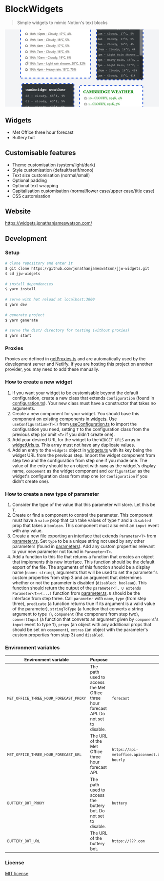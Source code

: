 # BlockWidgets

> Simple widgets to mimic Notion's text blocks

![Example widgets](examples.png)

## Widgets

-  Met Office three hour forecast
-  Buttery bot

## Customisable features

- Theme customisation (system/light/dark)
- Style customisation (default/serif/mono)
- Text size customisation (normal/small)
- Optional padding
- Optional text wrapping
- Capitalisation customisation (normal/lower case/upper case/title case)
- CSS customisation

## Website

https://widgets.jonathanjameswatson.com/

## Development

### Setup

```bash
# clone repository and enter it
$ git clone https://github.com/jonathanjameswatson/jjw-widgets.git
$ cd jjw-widgets

# install dependencies
$ yarn install

# serve with hot reload at localhost:3000
$ yarn dev

# generate project
$ yarn generate

# serve the dist/ directory for testing (without proxies)
$ yarn start
```

### Proxies

Proxies are defined in [getProxies.ts](./ts/getProxies.ts) and are automatically used by the development server and Netlify. If you are hosting this project on another provider, you may need to add these manually.

### How to create a new widget

1. If you want your widget to be customisable beyond the default configuration, create a new class that extends `Configuration` (found in [configuration.ts](./ts/vueDependent/configurations/configuration.ts)). Your new class must have a constructor that takes no arguments.
2. Create a new component for your widget. You should base this component on existing components in [widgets](./components/widgets). Use `useConfiguration<T>()` from [useConfiguration.ts](./composables/useConfiguration.ts) to import the configuration you need, setting `T` to the configuration class from the previous step (or omit `<T>` if you didn't create one).
3. Add your desired URL for the widget to the `WIDGET_URLS` array in [widgetUrls.ts](./ts/widgetUrls.ts). This array must not have any duplicate values.
4. Add an entry to the `widgets` object in [widgets.ts](./ts/vueDependent/widgets.ts) with its key being the widget URL from the previous step. Import the widget component from step two and the configuration from step one if you made one. The value of the entry should be an object with `name` as the widget's display name, `component` as the widget component and `configuration` as the widget's configuration class from step one (or `Configuration` if you didn't create one).

### How to create a new type of parameter

1. Consider the type of the value that this parameter will store. Let this be `T`.
2. Create or find a component to control the parameter. This component must have a `value` prop that can take values of type `T` and a `disabled` prop that takes a `boolean`. This component must also emit an `input` event with any value.
3. Create a new file exporting an interface that extends `Parameter<T>` from [parameter.ts](./ts/vueDependent/parameters/parameter.ts). Set `type` to be a unique string not used by any other parameters (found in [parameters](./ts/vueDependent/parameters)). Add any custom properties relevant to your new parameter not found in `Parameter<T>`.
4. Add a function to this file that returns a function that creates an object that implements this new interface. This function should be the default export of the file. The arguments of this function should be a display name (`name: string`), arguments that will be used to set the parameter's custom properties from step 3 and an argument that determines whether or not the parameter is disabled (`disabled: boolean`). This function should return the output of the `parameter<T, U extends Parameter<T>>(...)` function from [parameter.ts](./ts/vueDependent/parameters/parameter.ts). `U` should be the interface from step three. Call `parameter` with `name`, `type` (from step three), `predicate` (a function returns true if its argument is a valid value of the parameter), `stringToType` (a function that converts a string argument to type `T`), `component` (the component from step two), `convertInput` (a function that converts an argument given by `component`'s `input` event to type `T`), `props` (an object with any additional props that should be set on `component`), `extras` (an object with the parameter's custom properties from step 3) and `disabled`.

### Environment variables

| Environment variable                   | Purpose                                                                                | Example                                                                                              |
| -------------------------------------- | -------------------------------------------------------------------------------------- | ---------------------------------------------------------------------------------------------------- |
| `MET_OFFICE_THREE_HOUR_FORECAST_PROXY` | The path used to access the Met Office three hour forecast API. Do not set to disable. | `forecast`                                                                                           |
| `MET_OFFICE_THREE_HOUR_FORECAST_URL`   | The URL of the Met Office three hour forecast API.                                     | `https://api-metoffice.apiconnect.ibmcloud.com/metoffice/production/v0/forecasts/point/three-hourly` |
| `BUTTERY_BOT_PROXY`                    | The path used to access the buttery bot. Do not set to disable.                        | `buttery`                                                                                            |
| `BUTTERY_BOT_URL`                      | The URL of the buttery bot.                                                            | `https://???.com`                                                                                    |

### License

[MIT license](https://choosealicense.com/licenses/mit/)
